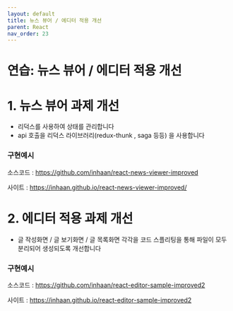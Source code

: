 ```yaml
---
layout: default
title: 뉴스 뷰어 / 에디터 적용 개선
parent: React
nav_order: 23
---
```


# 연습: 뉴스 뷰어 / 에디터 적용 개선

# 1. 뉴스 뷰어 과제 개선

- 리덕스를 사용하여 상태를 관리합니다
- api 호출을 리덕스 라이브러리(redux-thunk , saga 등등) 을 사용합니다

### 구현예시

소스코드 :  https://github.com/inhaan/react-news-viewer-improved

사이트 :  https://inhaan.github.io/react-news-viewer-improved/

# 2. 에디터 적용 과제 개선

- 글 작성화면 / 글 보기화면 / 글 목록화면 각각을 코드 스플리팅을 통해 파일이 모두 분리되어 생성되도록 개선합니다

### 구현예시

소스코드 :  https://github.com/inhaan/react-editor-sample-improved2

사이트 :  https://inhaan.github.io/react-editor-sample-improved2